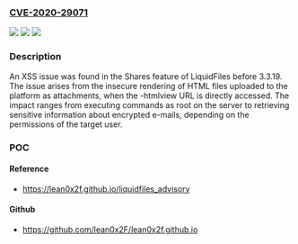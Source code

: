 ### [CVE-2020-29071](https://cve.mitre.org/cgi-bin/cvename.cgi?name=CVE-2020-29071)
![](https://img.shields.io/static/v1?label=Product&message=n%2Fa&color=blue)
![](https://img.shields.io/static/v1?label=Version&message=n%2Fa&color=blue)
![](https://img.shields.io/static/v1?label=Vulnerability&message=n%2Fa&color=brighgreen)

### Description

An XSS issue was found in the Shares feature of LiquidFiles before 3.3.19. The issue arises from the insecure rendering of HTML files uploaded to the platform as attachments, when the -htmlview URL is directly accessed. The impact ranges from executing commands as root on the server to retrieving sensitive information about encrypted e-mails, depending on the permissions of the target user.

### POC

#### Reference
- https://lean0x2f.github.io/liquidfiles_advisory

#### Github
- https://github.com/lean0x2F/lean0x2f.github.io

